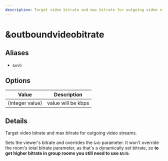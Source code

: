 ```yaml
---
description: Target video bitrate and max bitrate for outgoing video streams
---
```


# \&outboundvideobitrate

## Aliases

* `&ovb`

## Options

| Value           | Description        |
| --------------- | ------------------ |
| (integer value) | value will be kbps |

## Details

Target video bitrate and max bitrate for outgoing video streams.

Sets the viewer's bitrate and overrides the `&vb` parameter.  It won't override the room's total bitrate parameter, as that's a dynamically set bitrate, so **to get higher bitrate in group rooms you still need to use `&trb`**.&#x20;
